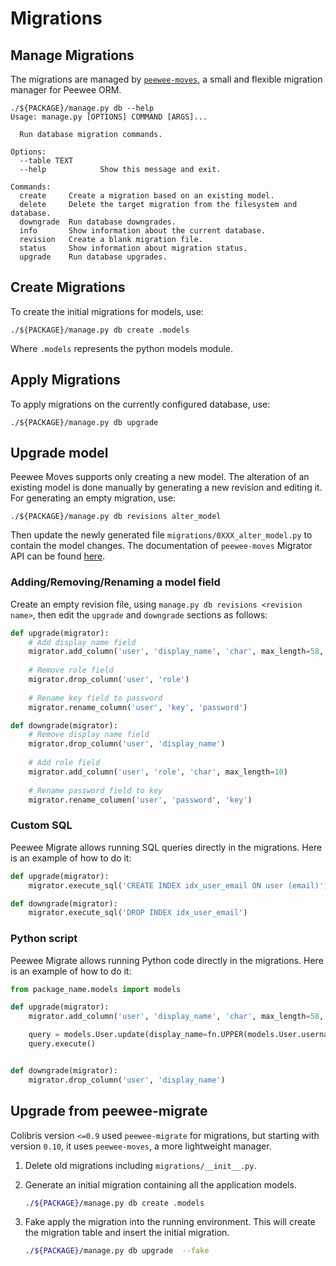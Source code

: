 # Migrations


## Manage Migrations
The migrations are managed by [`peewee-moves`](https://github.com/timster/peewee-moves), a small and
flexible migration manager for Peewee ORM.

    ./${PACKAGE}/manage.py db --help
    Usage: manage.py [OPTIONS] COMMAND [ARGS]...

      Run database migration commands.

    Options:
      --table TEXT
      --help            Show this message and exit.

    Commands:
      create     Create a migration based on an existing model.
      delete     Delete the target migration from the filesystem and database.
      downgrade  Run database downgrades.
      info       Show information about the current database.
      revision   Create a blank migration file.
      status     Show information about migration status.
      upgrade    Run database upgrades.



## Create Migrations

To create the initial migrations for models, use:

    ./${PACKAGE}/manage.py db create .models

Where `.models` represents the python models module.


## Apply Migrations

To apply migrations on the currently configured database, use:

    ./${PACKAGE}/manage.py db upgrade
    

## Upgrade model

Peewee Moves supports only creating a new model. The alteration of an existing model is done manually
by generating a new revision and editing it. For generating an empty migration, use:

    ./${PACKAGE}/manage.py db revisions alter_model
    
Then update the newly generated file `migrations/0XXX_alter_model.py` to contain the model changes.
The documentation of `peewee-moves` Migrator API can be found
[here](https://peewee-moves.readthedocs.io/en/latest/usage.html#migrator-api).



### Adding/Removing/Renaming a model field

Create an empty revision file, using `manage.py db revisions <revision name>`, then
edit the `upgrade` and `downgrade` sections as follows:

```python
def upgrade(migrator):
    # Add display_name field
    migrator.add_column('user', 'display_name', 'char', max_length=58, null=True)
    
    # Remove role field
    migrator.drop_column('user', 'role')
    
    # Rename key field to password
    migrator.rename_column('user', 'key', 'password')

def downgrade(migrator):
    # Remove display name field
    migrator.drop_column('user', 'display_name')
    
    # Add role field
    migrator.add_column('user', 'role', 'char', max_length=10)
    
    # Rename password field to key
    migrator.rename_columen('user', 'password', 'key')
```


### Custom SQL

Peewee Migrate allows running SQL queries directly in the migrations. Here is an example of how to
do it:

```python
def upgrade(migrator):
    migrator.execute_sql('CREATE INDEX idx_user_email ON user (email)')

def downgrade(migrator):
    migrator.execute_sql('DROP INDEX idx_user_email')
```


### Python script

Peewee Migrate allows running Python code directly in the migrations. Here is an example of how to
do it:

```python
from package_name.models import models

def upgrade(migrator):
    migrator.add_column('user', 'display_name', 'char', max_length=58, null=True)

    query = models.User.update(display_name=fn.UPPER(models.User.username))
    query.execute()


def downgrade(migrator):
    migrator.drop_column('user', 'display_name')
```


## Upgrade from peewee-migrate

Colibris version `<=0.9` used `peewee-migrate` for migrations, but starting with version `0.10`,
it uses `peewee-moves`, a more lightweight manager.

 1. Delete old migrations including `migrations/__init__.py`.
 
 2. Generate an initial migration containing all the application models.

    ```bash
    ./${PACKAGE}/manage.py db create .models
    ```
    
 3. Fake apply the migration into the running environment. This will create the migration table and insert
    the initial migration.

    ```bash
    ./${PACKAGE}/manage.py db upgrade  --fake
    ```
